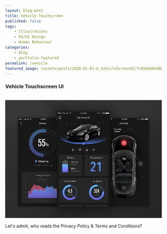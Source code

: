 ```yaml
---
layout: blog-post
title: Vehicle Touchscreen
published: false
tags: 
    - Illustrations
    - UX/UI Design
    - Human Behaviour
categories:
    - blog
    - portfolio-featured
permalink: /vehicle
featured_image: /assets/posts/2020-01-01-b_VehicleScreenUI/fc858e60c88ef8bb75c1952ff873d923.png
---
```

### Vehicle Touchscreen UI


<br> ![tesla ui](/assets/posts/2020-01-01-b_VehicleScreenUI/fc858e60c88ef8bb75c1952ff873d923.png "tesla ui")<br>

Let's admit, who reads the Privacy Policy & Terms and Conditions? 

